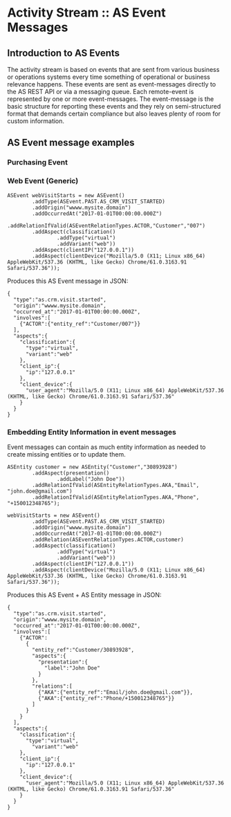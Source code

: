 # Activity Stream :: AS Event Messages

## Introduction to AS Events
The activity stream is based on events that are sent from various business or operations systems every time something of operational or business relevance happens. 
These events are sent as event-messages directly to the AS REST API or via a messaging queue. 
Each remote-event is represented by one or more event-messages. 
The event-message is the basic structure for reporting these events and they rely on semi-structured format that demands certain compliance but also leaves plenty of room for custom information.


## AS Event message examples

### Purchasing Event

### Web Event (Generic)
```
ASEvent webVisitStarts = new ASEvent()
        .addType(ASEvent.PAST.AS_CRM_VISIT_STARTED)
        .addOrigin("wwww.mysite.domain")
        .addOccurredAt("2017-01-01T00:00:00.000Z")
        .addRelationIfValid(ASEventRelationTypes.ACTOR,"Customer","007")
        .addAspect(classification()
                .addType("virtual")
                .addVariant("web"))
        .addAspect(clientIP("127.0.0.1"))
        .addAspect(clientDevice("Mozilla/5.0 (X11; Linux x86_64) AppleWebKit/537.36 (KHTML, like Gecko) Chrome/61.0.3163.91 Safari/537.36"));
```
Produces this AS Event message in JSON:
```
{
  "type":"as.crm.visit.started",
  "origin":"wwww.mysite.domain",
  "occurred_at":"2017-01-01T00:00:00.000Z",
  "involves":[
    {"ACTOR":{"entity_ref":"Customer/007"}}
  ],
  "aspects":{
    "classification":{
      "type":"virtual",
      "variant":"web"
    },
    "client_ip":{
      "ip":"127.0.0.1"
    },
    "client_device":{
      "user_agent":"Mozilla/5.0 (X11; Linux x86_64) AppleWebKit/537.36 (KHTML, like Gecko) Chrome/61.0.3163.91 Safari/537.36"
    }
  }
}

```
### Embedding Entity Information in event messages
Event messages can contain as much entity information as needed to create missing entities or to update them.
```
ASEntity customer = new ASEntity("Customer","30893928")
        .addAspect(presentation()
                .addLabel("John Doe"))
        .addRelationIfValid(ASEntityRelationTypes.AKA,"Email", "john.doe@gmail.com")
        .addRelationIfValid(ASEntityRelationTypes.AKA,"Phone", "+150012348765");

webVisitStarts = new ASEvent()
        .addType(ASEvent.PAST.AS_CRM_VISIT_STARTED)
        .addOrigin("wwww.mysite.domain")
        .addOccurredAt("2017-01-01T00:00:00.000Z")
        .addRelation(ASEventRelationTypes.ACTOR,customer)
        .addAspect(classification()
                .addType("virtual")
                .addVariant("web"))
        .addAspect(clientIP("127.0.0.1"))
        .addAspect(clientDevice("Mozilla/5.0 (X11; Linux x86_64) AppleWebKit/537.36 (KHTML, like Gecko) Chrome/61.0.3163.91 Safari/537.36"));
```
Produces this AS Event + AS Entity message in JSON:
```
{
  "type":"as.crm.visit.started",
  "origin":"wwww.mysite.domain",
  "occurred_at":"2017-01-01T00:00:00.000Z",
  "involves":[
    {"ACTOR":
      {
        "entity_ref":"Customer/30893928",
        "aspects":{
          "presentation":{
            "label":"John Doe"
          }
        },
        "relations":[
          {"AKA":{"entity_ref":"Email/john.doe@gmail.com"}},
          {"AKA":{"entity_ref":"Phone/+150012348765"}}
        ]
      }
    }
  ],
  "aspects":{
    "classification":{
      "type":"virtual",
        "variant":"web"
    },
    "client_ip":{
      "ip":"127.0.0.1"
    },
    "client_device":{
      "user_agent":"Mozilla/5.0 (X11; Linux x86_64) AppleWebKit/537.36 (KHTML, like Gecko) Chrome/61.0.3163.91 Safari/537.36"
    }
  }
}
```
